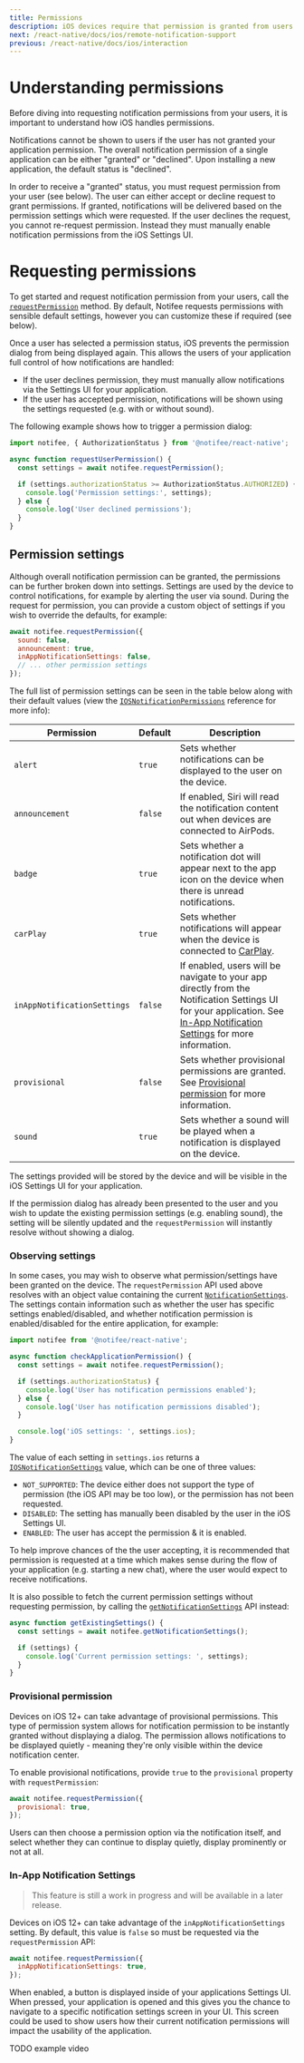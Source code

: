 ```yaml
---
title: Permissions
description: iOS devices require that permission is granted from users before notifications can be displayed on the device.
next: /react-native/docs/ios/remote-notification-support
previous: /react-native/docs/ios/interaction
---
```


# Understanding permissions

Before diving into requesting notification permissions from your users, it is important to understand how iOS handles permissions.

Notifications cannot be shown to users if the user has not granted your application permission. The overall notification permission of a
single application can be either "granted" or "declined". Upon installing a new application, the default status is "declined".

In order to receive a "granted" status, you must request permission from your user (see below). The user can either accept or decline
request to grant permissions. If granted, notifications will be delivered based on the permission settings which were requested. If the
user declines the request, you cannot re-request permission. Instead they must manually enable notification permissions from the iOS
Settings UI.

# Requesting permissions

To get started and request notification permission from your users, call the [`requestPermission`](/react-native/reference/requestpermission)
method. By default, Notifee requests permissions with sensible default settings, however you can customize these if required (see below).

<Vimeo id="ios-request-permission" caption="iOS Requesting Notification Permission" />

Once a user has selected a permission status, iOS prevents the permission dialog from being displayed again. This allows
the users of your application full control of how notifications are handled:

- If the user declines permission, they must manually allow notifications via the Settings UI for your application.
- If the user has accepted permission, notifications will be shown using the settings requested (e.g. with or without sound).

The following example shows how to trigger a permission dialog:

```js
import notifee, { AuthorizationStatus } from '@notifee/react-native';

async function requestUserPermission() {
  const settings = await notifee.requestPermission();

  if (settings.authorizationStatus >= AuthorizationStatus.AUTHORIZED) {
    console.log('Permission settings:', settings);
  } else {
    console.log('User declined permissions');
  }
}
```

## Permission settings

Although overall notification permission can be granted, the permissions can be further broken down into settings. Settings
are used by the device to control notifications, for example by alerting the user via sound. During the request for permission,
you can provide a custom object of settings if you wish to override the defaults, for example:

```js
await notifee.requestPermission({
  sound: false,
  announcement: true,
  inAppNotificationSettings: false,
  // ... other permission settings
});
```

The full list of permission settings can be seen in the table below along with their default values (view the [`IOSNotificationPermissions`](/react-native/reference/iosnotificationpermissions) reference for more info):

| Permission                  | Default | Description                                                                                                                                                                                             |
| --------------------------- | ------- | ------------------------------------------------------------------------------------------------------------------------------------------------------------------------------------------------------- |
| `alert`                     | `true`  | Sets whether notifications can be displayed to the user on the device.                                                                                                                                  |
| `announcement`              | `false` | If enabled, Siri will read the notification content out when devices are connected to AirPods.                                                                                                          |
| `badge`                     | `true`  | Sets whether a notification dot will appear next to the app icon on the device when there is unread notifications.                                                                                      |
| `carPlay`                   | `true`  | Sets whether notifications will appear when the device is connected to [CarPlay](https://www.apple.com/ios/carplay/).                                                                                   |
| `inAppNotificationSettings` | `false` | If enabled, users will be navigate to your app directly from the Notification Settings UI for your application. See [In-App Notification Settings](#in-app-notification-settings) for more information. |
| `provisional`               | `false` | Sets whether provisional permissions are granted. See [Provisional permission](#provisional-permission) for more information.                                                                           |
| `sound`                     | `true`  | Sets whether a sound will be played when a notification is displayed on the device.                                                                                                                     |

The settings provided will be stored by the device and will be visible in the iOS Settings UI for your application.

If the permission dialog has already been presented to the user and you wish to update the existing permission settings (e.g. enabling sound),
the setting will be silently updated and the `requestPermission` will instantly resolve without showing a dialog.

### Observing settings

In some cases, you may wish to observe what permission/settings have been granted on the device. The `requestPermission`
API used above resolves with an object value containing the current [`NotificationSettings`](/react-native/reference/notificationsettings).
The settings contain information such as whether the user has specific settings enabled/disabled, and whether notification
permission is enabled/disabled for the entire application, for example:

```js
import notifee from '@notifee/react-native';

async function checkApplicationPermission() {
  const settings = await notifee.requestPermission();

  if (settings.authorizationStatus) {
    console.log('User has notification permissions enabled');
  } else {
    console.log('User has notification permissions disabled');
  }

  console.log('iOS settings: ', settings.ios);
}
```

The value of each setting in `settings.ios` returns a [`IOSNotificationSettings`](/react-native/reference/iosnotificationsettings) value, which can be
one of three values:

- `NOT_SUPPORTED`: The device either does not support the type of permission (the iOS API may be too low), or the permission has not been requested.
- `DISABLED`: The setting has manually been disabled by the user in the iOS Settings UI.
- `ENABLED`: The user has accept the permission & it is enabled.

To help improve chances of the the user accepting, it is recommended that permission is requested at a time which makes
sense during the flow of your application (e.g. starting a new chat), where the user would expect to receive notifications.

It is also possible to fetch the current permission settings without requesting permission, by calling the [`getNotificationSettings`](/react-native/reference/getnotificationsettings) API instead:

```js
async function getExistingSettings() {
  const settings = await notifee.getNotificationSettings();

  if (settings) {
    console.log('Current permission settings: ', settings);
  }
}
```

### Provisional permission

Devices on iOS 12+ can take advantage of provisional permissions. This type of permission system allows for notification
permission to be instantly granted without displaying a dialog. The permission allows notifications to be displayed
quietly - meaning they're only visible within the device notification center.

<Vimeo id="ios-provisional-setting" caption="iOS Provisional Notification Setting" />

To enable provisional notifications, provide `true` to the `provisional` property with `requestPermission`:

```js
await notifee.requestPermission({
  provisional: true,
});
```

Users can then choose a permission option via the notification itself, and select whether they can continue to display quietly, display
prominently or not at all.

### In-App Notification Settings

> This feature is still a work in progress and will be available in a later release.

Devices on iOS 12+ can take advantage of the `inAppNotificationSettings` setting. By default, this value is `false` so must be
requested via the `requestPermission` API:

```js
await notifee.requestPermission({
  inAppNotificationSettings: true,
});
```

When enabled, a button is displayed inside of your applications Settings UI. When pressed, your application is opened
and this gives you the chance to navigate to a specific notification settings screen in your UI. This screen could be used
to show users how their current notification permissions will impact the usability of the application.

TODO example video
